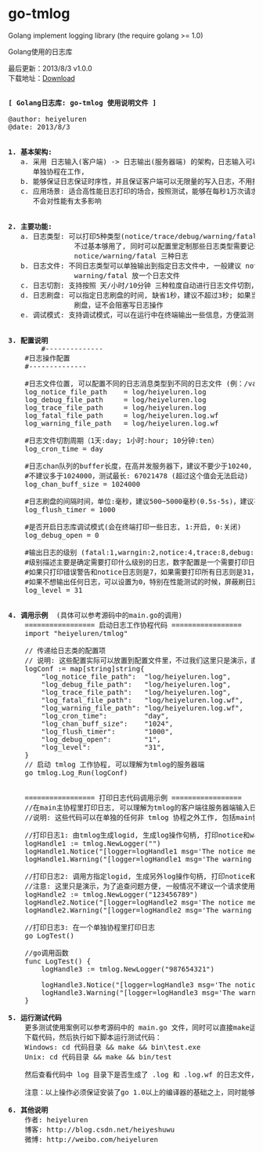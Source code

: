 go-tmlog
========

Golang implement logging library (the require golang >= 1.0)

Golang使用的日志库


最后更新：2013/8/3 v1.0.0 <br />
下载地址：<a href="http://heiyeluren.googlecode.com/files/go-tmlog-v1.0.0.zip">Download</a>


<pre>

<b>[ Golang日志库: go-tmlog 使用说明文件 ]</b>

@author: heiyeluren
@date: 2013/8/3


<b>1. 基本架构:</b>
   a. 采用 日志输入(客户端) -> 日志输出(服务器端) 的架构，日志输入可以任意调用，日志输出是一个
      单独协程在工作,
   b. 能够保证日志保证时序性，并且保证客户端可以无限量的写入日志，不用担心阻塞而影响性能.
   c. 应用场景: 适合高性能日志打印的场合，按照测试，能够在每秒1万次请求的后端服务上进行日志打印，
      不会对性能有太多影响


<b>2. 主要功能:</b>
   a. 日志类型: 可以打印5种类型(notice/trace/debug/warning/fatal)的日志，并且代码很容易新增类型，
                不过基本够用了, 同时可以配置里定制那些日志类型需要记录, 一般推荐最少最少记录 
                notice/warning/fatal 三种日志
   b. 日志文件: 不同日志类型可以单独输出到指定日志文件中, 一般建议 notice/trace/debug 放一个日志文件, 
                warning/fatal 放一个日志文件
   c. 日志切割: 支持按照 天/小时/10分钟 三种粒度自动进行日志文件切割，方便控制日志文件大小
   d. 日志刷盘: 可以指定日志刷盘的时间, 缺省1秒，建议不超过3秒; 如果当前日志达到缓存90%占用，会自动
                刷盘，证不会阻塞写日志操作
   e. 调试模式: 支持调试模式，可以在运行中在终端输出一些信息，方便监测


<b>3. 配置说明</b>
        #--------------
	#日志操作配置
	#--------------

	#日志文件位置, 可以配置不同的日志消息类型到不同的日志文件 (例：/var/log/heiyeluren.log)
	log_notice_file_path	= log/heiyeluren.log
	log_debug_file_path	    = log/heiyeluren.log
	log_trace_file_path	    = log/heiyeluren.log
	log_fatal_file_path	    = log/heiyeluren.log.wf
	log_warning_file_path	= log/heiyeluren.log.wf

	#日志文件切割周期（1天:day; 1小时:hour; 10分钟:ten）
	log_cron_time = day

	#日志chan队列的buffer长度，在高并发服务器下，建议不要少于10240, 越大越好
	#不建议多于1024000，测试最长: 67021478 (超过这个值会无法启动)
	log_chan_buff_size = 1024000

	#日志刷盘的间隔时间，单位:毫秒，建议500~5000毫秒(0.5s-5s)，建议不超过30秒
	log_flush_timer = 1000

	#是否开启日志库调试模式(会在终端打印一些日志, 1:开启, 0:关闭)
	log_debug_open = 0

	#输出日志的级别 (fatal:1,warngin:2,notice:4,trace:8,debug:16)
	#级别描述主要是确定需要打印什么级别的日志，数字配置是一个需要打印日志级别数字的"或"操作总数(简单理解为加)
	#如果只打印错误警告和notice日志则是7，如果需要打印所有日志则是31，如果只需打印除trace以外的日志，则是23
	#如果不想输出任何日志，可以设置为0，特别在性能测试的时候，屏蔽刷日志带来的影响
	log_level = 31
 

<b>4. 调用示例 </b> (具体可以参考源码中的main.go的调用)
	================= 启动日志工作协程代码 =================
    import "heiyeluren/tmlog"

    // 传递给日志类的配置项
    // 说明: 这些配置实际可以放置到配置文件里，不过我们这里只是演示，直接就生成map了
    logConf := map[string]string{
        "log_notice_file_path":  "log/heiyeluren.log",
        "log_debug_file_path":   "log/heiyeluren.log",
        "log_trace_file_path":   "log/heiyeluren.log",
        "log_fatal_file_path":   "log/heiyeluren.log.wf",
        "log_warning_file_path": "log/heiyeluren.log.wf",
        "log_cron_time":         "day",
        "log_chan_buff_size":    "1024",
        "log_flush_timer":       "1000",
        "log_debug_open":        "1",
        "log_level":             "31",
    }
    // 启动 tmlog 工作协程, 可以理解为tmlog的服务器端
    go tmlog.Log_Run(logConf)


	================= 打印日志代码调用示例 =================
    //在main主协程里打印日志, 可以理解为tmlog的客户端往服务器端输入日志
    //说明: 这些代码可以在单独的任何非 tmlog 协程之外工作, 包括main协程, 或者是某些业务处理协程    

    //打印日志1: 由tmlog生成logid, 生成log操作句柄, 打印notice和warning两条日志
    logHandle1 := tmlog.NewLogger("")
    logHandle1.Notice("[logger=logHandle1 msg='The notice message is test']")
    logHandle1.Warning("[logger=logHandle1 msg='The warning message is test']")

    //打印日志2: 调用方指定logid, 生成另外log操作句柄, 打印notice和warning两条日志
    //注意: 这里只是演示，为了追查问题方便, 一般情况不建议一个请求使用多个logid
    logHandle2 := tmlog.NewLogger("123456789")
    logHandle2.Notice("[logger=logHandle2 msg='The notice message is test']")
    logHandle2.Warning("[logger=logHandle2 msg='The warning message is test']")

    //打印日志3: 在一个单独协程里打印日志
    go LogTest()

	//go调用函数
    func LogTest() {
        logHandle3 := tmlog.NewLogger("987654321")

        logHandle3.Notice("[logger=logHandle3 msg='The notice message is test']")
        logHandle3.Warning("[logger=logHandle3 msg='The warning message is test']")
    }    

<b>5. 运行测试代码</b>
	更多测试使用案例可以参考源码中的 main.go 文件，同时可以直接make运行该代码
	下载代码，然后执行如下脚本运行测试代码：
	Windows: cd 代码目录 && make && bin\test.exe
    Unix: cd 代码目录 && make && bin/test
   
	然后查看代码中 log 目录下是否生成了 .log 和 .log.wf 的日志文件，可以反复运行 test程序，然后使用 tail 或记事本持续观察日志文件变化。
	
	注意：以上操作必须保证安装了go 1.0以上的编译器的基础之上，同时能够正常访问go命令的情况下才能正常运行。如果不了解如何使用golang编译工具，请预先学习一下。

<b>6. 其他说明</b>
	作者: heiyeluren
	博客: http://blog.csdn.net/heiyeshuwu
	微博: http://weibo.com/heiyeluren


</pre>
